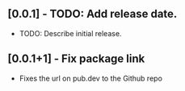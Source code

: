 ## [0.0.1] - TODO: Add release date.

* TODO: Describe initial release.

## [0.0.1+1] - Fix package link

* Fixes the url on pub.dev to the Github repo